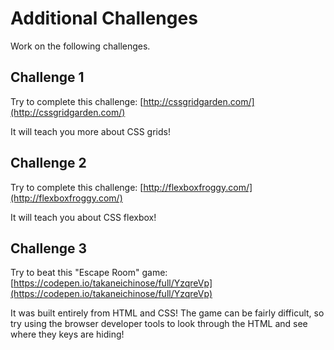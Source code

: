 # Additional Challenges
Work on the following challenges.

## Challenge 1
Try to complete this challenge: [http://cssgridgarden.com/](http://cssgridgarden.com/)

It will teach you more about CSS grids!

## Challenge 2
Try to complete this challenge: [http://flexboxfroggy.com/](http://flexboxfroggy.com/)

It will teach you about CSS flexbox!

## Challenge 3
Try to beat this "Escape Room" game: [https://codepen.io/takaneichinose/full/YzqreVp](https://codepen.io/takaneichinose/full/YzqreVp)

It was built entirely from HTML and CSS! The game can be fairly difficult, so try using the browser developer tools to look through the HTML and see where they keys are hiding!
